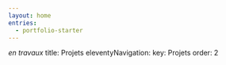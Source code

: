 ```yaml
---
layout: home
entries:
  - portfolio-starter
---
```


*en travaux*
title: Projets
eleventyNavigation:
  key: Projets
  order: 2
